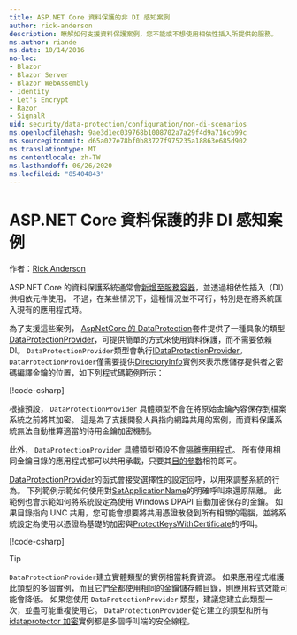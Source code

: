 ```yaml
---
title: ASP.NET Core 資料保護的非 DI 感知案例
author: rick-anderson
description: 瞭解如何支援資料保護案例，您不能或不想使用相依性插入所提供的服務。
ms.author: riande
ms.date: 10/14/2016
no-loc:
- Blazor
- Blazor Server
- Blazor WebAssembly
- Identity
- Let's Encrypt
- Razor
- SignalR
uid: security/data-protection/configuration/non-di-scenarios
ms.openlocfilehash: 9ae3d1ec039768b1008702a7a29f4d9a716cb99c
ms.sourcegitcommit: d65a027e78bf0b83727f975235a18863e685d902
ms.translationtype: MT
ms.contentlocale: zh-TW
ms.lasthandoff: 06/26/2020
ms.locfileid: "85404843"
---
```

# <a name="non-di-aware-scenarios-for-data-protection-in-aspnet-core"></a>ASP.NET Core 資料保護的非 DI 感知案例

作者：[Rick Anderson](https://twitter.com/RickAndMSFT)

ASP.NET Core 的資料保護系統通常會[新增至服務容器](xref:security/data-protection/consumer-apis/overview)，並透過相依性插入（DI）供相依元件使用。 不過，在某些情況下，這種情況並不可行，特別是在將系統匯入現有的應用程式時。

為了支援這些案例， [AspNetCore 的 DataProtection](https://www.nuget.org/packages/Microsoft.AspNetCore.DataProtection.Extensions/)套件提供了一種具象的類型[DataProtectionProvider](/dotnet/api/Microsoft.AspNetCore.DataProtection.DataProtectionProvider)，可提供簡單的方式來使用資料保護，而不需要依賴 DI。 `DataProtectionProvider`類型會執行[IDataProtectionProvider](/dotnet/api/microsoft.aspnetcore.dataprotection.idataprotectionprovider)。 `DataProtectionProvider`僅需要提供[DirectoryInfo](/dotnet/api/system.io.directoryinfo)實例來表示應儲存提供者之密碼編譯金鑰的位置，如下列程式碼範例所示：

[!code-csharp[](non-di-scenarios/_static/nodisample1.cs)]

根據預設， `DataProtectionProvider` 具體類型不會在將原始金鑰內容保存到檔案系統之前將其加密。 這是為了支援開發人員指向網路共用的案例，而資料保護系統無法自動推算適當的待用金鑰加密機制。

此外， `DataProtectionProvider` 具體類型預設不會[隔離應用程式](xref:security/data-protection/configuration/overview#per-application-isolation)。 所有使用相同金鑰目錄的應用程式都可以共用承載，只要其[目的參數](xref:security/data-protection/consumer-apis/purpose-strings)相符即可。

[DataProtectionProvider](/dotnet/api/microsoft.aspnetcore.dataprotection.dataprotectionprovider)的函式會接受選擇性的設定回呼，以用來調整系統的行為。 下列範例示範如何使用對[SetApplicationName](/dotnet/api/microsoft.aspnetcore.dataprotection.dataprotectionbuilderextensions.setapplicationname)的明確呼叫來還原隔離。 此範例也會示範如何將系統設定為使用 Windows DPAPI 自動加密保存的金鑰。 如果目錄指向 UNC 共用，您可能會想要將共用憑證散發到所有相關的電腦，並將系統設定為使用以憑證為基礎的加密與[ProtectKeysWithCertificate](/dotnet/api/microsoft.aspnetcore.dataprotection.dataprotectionbuilderextensions.protectkeyswithcertificate)的呼叫。

[!code-csharp[](non-di-scenarios/_static/nodisample2.cs)]

> [!TIP]
> `DataProtectionProvider`建立實體類型的實例相當耗費資源。 如果應用程式維護此類型的多個實例，而且它們全都使用相同的金鑰儲存體目錄，則應用程式效能可能會降低。 如果您使用 `DataProtectionProvider` 類型，建議您建立此類型一次，並盡可能重複使用它。 `DataProtectionProvider`從它建立的類型和所有[idataprotector 加密](/dotnet/api/microsoft.aspnetcore.dataprotection.idataprotector)實例都是多個呼叫端的安全線程。
